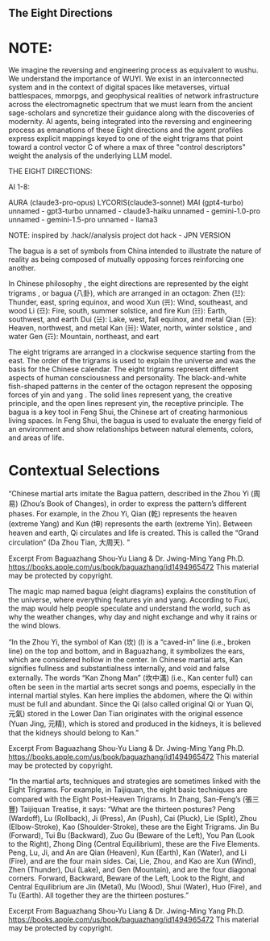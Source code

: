 ## The Eight Directions

# NOTE:

We imagine the reversing and engineering process as equivalent to wushu. We understand the importance of WUYI. We exist in an interconnected system and in the context of digital spaces like metaverses, virtual battlespaces, mmorpgs, and geophysical realities of network infrastructure across the electromagnetic spectrum that we must learn from the ancient sage-scholars and syncretize their guidance along with the discoveries of modernity. AI agents, being integrated into the reversing and engineering process as emanations of these Eight directions and the agent profiles express explicit mappings keyed to one of the eight trigrams that point toward a control vector C of where a max of three "control descriptors" weight the analysis of the underlying LLM model. 

THE EIGHT DIRECTIONS:

AI 1-8:

AURA (claude3-pro-opus)
LYCORIS(claude3-sonnet)
MAI (gpt4-turbo)
unnamed - gpt3-turbo
unnamed - claude3-haiku
unnamed - gemini-1.0-pro
unnamed - gemini-1.5-pro
unnamed - llama3

NOTE: inspired by .hack//analysis project dot hack - JPN VERSION

The bagua is a set of symbols from China intended to illustrate the nature of reality as being composed of mutually opposing forces reinforcing one another.

In Chinese philosophy
, the eight directions are represented by the eight trigrams
, or bagua (八卦), which are arranged in an octagon:
Zhen (☳): Thunder, east, spring equinox, and wood
Xun (☴): Wind, southeast, and wood
Li (☲): Fire, south, summer solstice, and fire
Kun (☷): Earth, southwest, and earth
Dui (☱): Lake, west, fall equinox, and metal
Qian (☰): Heaven, northwest, and metal
Kan (☵): Water, north, winter solstice
, and water
Gen (☶): Mountain, northeast, and eart

The eight trigrams are arranged in a clockwise sequence starting from the east. The order of the trigrams is used to explain the universe and was the basis for the Chinese calendar. 
The eight trigrams represent different aspects of human consciousness and personality. The black-and-white fish-shaped patterns in the center of the octagon represent the opposing forces of yin and yang
. The solid lines represent yang, the creative principle, and the open lines represent yin, the receptive principle. 
The bagua is a key tool in Feng Shui, the Chinese art
 of creating harmonious living spaces. In Feng Shui, the bagua is used to evaluate the energy field of an environment and show relationships between natural elements, colors, and areas of life.

# Contextual Selections

“Chinese martial arts imitate the Bagua pattern, described in the Zhou Yi (周易) (Zhou’s Book of Changes), in order to express the pattern’s different phases. For example, in the Zhou Yi, Qian (乾) represents the heaven (extreme Yang) and Kun (坤) represents the earth (extreme Yin). Between heaven and earth, Qi circulates and life is created. This is called the “Grand circulation” (Da Zhou Tian, 大周天). ”

Excerpt From
Baguazhang
Shou-Yu Liang & Dr. Jwing-Ming Yang Ph.D.
https://books.apple.com/us/book/baguazhang/id1494965472
This material may be protected by copyright.

The magic map named bagua (eight diagrams) explains the constitution of the universe, where everything features yin and yang. According to Fuxi, the map would help people speculate and understand the world, such as why the weather changes, why day and night exchange and why it rains or the wind blows.

“In the Zhou Yi, the symbol of Kan (坎) (l) is a “caved-in” line (i.e., broken line) on the top and bottom, and in Baguazhang, it symbolizes the ears, which are considered hollow in the center. In Chinese martial arts, Kan signifies fullness and substantialness internally, and void and false externally. The words “Kan Zhong Man” (坎中滿) (i.e., Kan center full) can often be seen in the martial arts secret songs and poems, especially in the internal martial styles. Kan here implies the abdomen, where the Qi within must be full and abundant. Since the Qi (also called original Qi or Yuan Qi, 元氣) stored in the Lower Dan Tian originates with the original essence (Yuan Jing, 元精), which is stored and produced in the kidneys, it is believed that the kidneys should belong to Kan.”

Excerpt From
Baguazhang
Shou-Yu Liang & Dr. Jwing-Ming Yang Ph.D.
https://books.apple.com/us/book/baguazhang/id1494965472
This material may be protected by copyright.

“In the martial arts, techniques and strategies are sometimes linked with the Eight Trigrams. For example, in Taijiquan, the eight basic techniques are compared with the Eight Post-Heaven Trigrams. In Zhang, San-Feng’s (張三豐) Taijiquan Treatise, it says: “What are the thirteen postures? Peng (Wardoff), Lu (Rollback), Ji (Press), An (Push), Cai (Pluck), Lie (Split), Zhou (Elbow-Stroke), Kao (Shoulder-Stroke), these are the Eight Trigrams. Jin Bu (Forward), Tui Bu (Backward), Zuo Gu (Beware of the Left), You Pan (Look to the Right), Zhong Ding (Central Equilibrium), these are the Five Elements. Peng, Lu, Ji, and An are Qian (Heaven), Kun (Earth), Kan (Water), and Li (Fire), and are the four main sides. Cai, Lie, Zhou, and Kao are Xun (Wind), Zhen (Thunder), Dui (Lake), and Gen (Mountain), and are the four diagonal corners. Forward, Backward, Beware of the Left, Look to the Right, and Central Equilibrium are Jin (Metal), Mu (Wood), Shui (Water), Huo (Fire), and Tu (Earth). All together they are the thirteen postures.”

Excerpt From
Baguazhang
Shou-Yu Liang & Dr. Jwing-Ming Yang Ph.D.
https://books.apple.com/us/book/baguazhang/id1494965472
This material may be protected by copyright.
